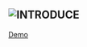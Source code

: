 ![INTRODUCE](https://raw.githubusercontent.com/eoooy/Gallery/main/web-demo/love-record/introduce.jpg)
---
[Demo](https://eoooy.github.io/web-demo/love-record/index.html)